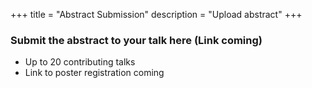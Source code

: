 +++
title = "Abstract Submission"
description = "Upload abstract"
+++

### Submit the abstract to your talk here (Link coming)
- Up to 20 contributing talks
- Link to poster registration coming